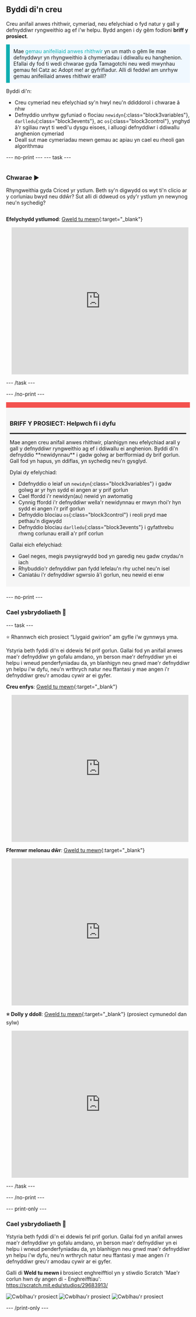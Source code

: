 ## Byddi di'n creu

Creu anifail anwes rhithwir, cymeriad, neu efelychiad o fyd natur y gall y defnyddiwr ryngweithio ag ef i'w helpu. Bydd angen i dy gêm fodloni **briff y prosiect**.

<p style="border-left: solid; border-width:10px; border-color: #0faeb0; background-color: aliceblue; padding: 10px;">
Mae <span style="color: #0faeb0">gemau anifeiliaid anwes rhithwir</span> yn un math o gêm lle mae defnyddwyr yn rhyngweithio â chymeriadau i ddiwallu eu hanghenion. Efallai dy fod ti wedi chwarae gyda Tamagotchi neu wedi mwynhau gemau fel Catz ac Adopt me! ar gyfrifiadur. Alli di feddwl am unrhyw gemau anifeiliaid anwes rhithwir eraill?
</p>

Byddi di'n:
+ Creu cymeriad neu efelychiad sy'n hwyl neu'n ddiddorol i chwarae â nhw
+ Defnyddio unrhyw gyfuniad o flociau `newidyn`{:class="block3variables"}, `darlledu`{:class="block3events"}, ac `os`{:class="block3control"}, ynghyd â'r sgiliau rwyt ti wedi'u dysgu eisoes, i alluogi defnyddiwr i ddiwallu anghenion cymeriad
+ Deall sut mae cymeriadau mewn gemau ac apiau yn cael eu rheoli gan algorithmau

--- no-print --- --- task ---

<div style="display: flex; flex-wrap: wrap">
<div style="flex-basis: 200px; flex-grow: 1">

### Chwarae ▶️ 

Rhyngweithia gyda Criced yr ystlum. Beth sy'n digwydd os wyt ti'n clicio ar y corluniau bwyd neu ddŵr? Sut alli di ddweud os ydy'r ystlum yn newynog neu'n sychedig?

</div>
<div>

**Efelychydd ystlumod**: [Gweld tu mewn](https://scratch.mit.edu/projects/814276834/editor){:target="_blank"}
<div class="scratch-preview" style="margin-left: 15px;">
  <iframe allowtransparency="true" width="485" height="402" src="https://scratch.mit.edu/projects/embed/530008968/?autostart=false" frameborder="0"></iframe>
</div>

</div>
</div>

--- /task ---

--- /no-print ---

<div style="border-top: 15px solid #f3524f; background-color: whitesmoke; margin-bottom: 20px; padding: 10px;">

### BRIFF Y PROSIECT: Helpwch fi i dyfu
<hr style="border-top: 2px solid black;">
Mae angen creu anifail anwes rhithwir, planhigyn neu efelychiad arall y gall y defnyddiwr ryngweithio ag ef i ddiwallu ei anghenion. Byddi di'n defnyddio **newidynnau** i gadw golwg ar berfformiad dy brif gorlun. Gall fod yn hapus, yn ddiflas, yn sychedig neu'n gysglyd. 

Dylai dy efelychiad:
+ Ddefnyddio o leiaf un `newidyn`{:class="block3variables"} i gadw golwg ar yr hyn sydd ei angen ar y prif gorlun
+ Cael ffordd i'r newidyn(au) newid yn awtomatig
+ Cynnig ffordd i'r defnyddiwr wella'r newidynnau er mwyn rhoi'r hyn sydd ei angen i'r prif gorlun
+ Defnyddio blociau `os`{:class="block3control"} i reoli pryd mae pethau'n digwydd
+ Defnyddio blociau `darlledu`{:class="block3events"} i gyfathrebu rhwng corlunau eraill a'r prif corlun

Gallai eich efelychiad:
+ Gael neges, megis pwysigrwydd bod yn garedig neu gadw cnydau'n iach
+ Rhybuddio'r defnyddiwr pan fydd lefelau'n rhy uchel neu'n isel
+ Caniatáu i'r defnyddiwr sgwrsio â'i gorlun, neu newid ei enw
</div>

--- no-print ---

### Cael ysbrydoliaeth 💭

--- task ---

⭐ Rhannwch eich prosiect “Llygaid gwirion” am gyfle i’w gynnwys yma.

Ystyria beth fyddi di'n ei ddewis fel prif gorlun. Gallai fod yn anifail anwes mae'r defnyddiwr yn gofalu amdano, yn berson mae'r defnyddiwr yn ei helpu i wneud penderfyniadau da, yn blanhigyn neu gnwd mae'r defnyddiwr yn helpu i'w dyfu, neu'n wrthrych natur neu ffantasi y mae angen i'r defnyddiwr greu'r amodau cywir ar ei gyfer.

**Creu enfys**: [Gweld tu mewn](https://scratch.mit.edu/projects/814282260/editor){:target="_blank"}
<div class="scratch-preview" style="margin-left: 15px;">
  <iframe allowtransparency="true" width="485" height="402" src="https://scratch.mit.edu/projects/embed/530034441/?autostart=false" frameborder="0"></iframe>
</div>

**Ffermwr melonau dŵr**: [Gweld tu mewn](https://scratch.mit.edu/projects/814286289/editor){:target="_blank"}
<div class="scratch-preview" style="margin-left: 15px;">
  <iframe allowtransparency="true" width="485" height="402" src="https://scratch.mit.edu/projects/embed/531858794/?autostart=false" frameborder="0"></iframe>
</div>

**⭐ Dolly y ddoll**: [Gweld tu mewn](https://scratch.mit.edu/projects/799871118/editor){:target="_blank"} (prosiect cymunedol dan sylw)
<div class="scratch-preview" style="margin-left: 15px;">
  <iframe allowtransparency="true" width="485" height="402" src="https://scratch.mit.edu/projects/embed/799871118/?autostart=false" frameborder="0"></iframe>
</div>

--- /task ---

--- /no-print ---

--- print-only ---

### Cael ysbrydoliaeth 💭

Ystyria beth fyddi di'n ei ddewis fel prif gorlun. Gallai fod yn anifail anwes mae'r defnyddiwr yn gofalu amdano, yn berson mae'r defnyddiwr yn ei helpu i wneud penderfyniadau da, yn blanhigyn neu gnwd mae'r defnyddiwr yn helpu i'w dyfu, neu'n wrthrych natur neu ffantasi y mae angen i'r defnyddiwr greu'r amodau cywir ar ei gyfer.

Galli di **Weld tu mewn i** brosiect enghreifftiol yn y stiwdio Scratch 'Mae'r corlun hwn dy angen di - Enghreifftiau': https://scratch.mit.edu/studios/29683913/

![Cwblhau'r prosiect](images/bat-project.png) ![Cwblhau'r prosiect](images/watermelon-project.png) ![Cwblhau'r prosiect](images/rainbow-project.png)

--- /print-only ---


